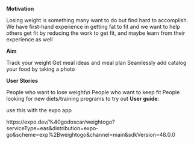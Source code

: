 <b>Motivation</b>
  
Losing weight is something
many want to do but find
hard to accomplish.
We have first-hand
experience in getting fat to
fit and we want to help
others get fit by reducing the
work to get fit, and maybe
learn from their experience
as well

 <b>Aim</b>
 
Track your weight
Get meal ideas and meal plan
Seamlessly add catalog your
food by taking a photo

<b>User Stories</b> 

People who want to lose
weight\n
People who want to keep
fit
People looking for new
diets/training programs to
try out
<b>User guide</b>:
<p>use this with the expo app </p>
https://expo.dev/%40godoscar/weightogo?serviceType=eas&distribution=expo-go&scheme=exp%2Bweightogo&channel=main&sdkVersion=48.0.0
